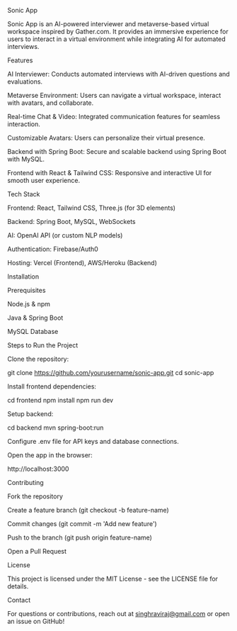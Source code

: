 Sonic App

Sonic App is an AI-powered interviewer and metaverse-based virtual workspace inspired by Gather.com. It provides an immersive experience for users to interact in a virtual environment while integrating AI for automated interviews.

Features

AI Interviewer: Conducts automated interviews with AI-driven questions and evaluations.

Metaverse Environment: Users can navigate a virtual workspace, interact with avatars, and collaborate.

Real-time Chat & Video: Integrated communication features for seamless interaction.

Customizable Avatars: Users can personalize their virtual presence.

Backend with Spring Boot: Secure and scalable backend using Spring Boot with MySQL.

Frontend with React & Tailwind CSS: Responsive and interactive UI for smooth user experience.

Tech Stack

Frontend: React, Tailwind CSS, Three.js (for 3D elements)

Backend: Spring Boot, MySQL, WebSockets

AI: OpenAI API (or custom NLP models)

Authentication: Firebase/Auth0

Hosting: Vercel (Frontend), AWS/Heroku (Backend)

Installation

Prerequisites

Node.js & npm

Java & Spring Boot

MySQL Database

Steps to Run the Project

Clone the repository:

git clone https://github.com/yourusername/sonic-app.git
cd sonic-app

Install frontend dependencies:

cd frontend
npm install
npm run dev

Setup backend:

cd backend
mvn spring-boot:run

Configure .env file for API keys and database connections.

Open the app in the browser:

http://localhost:3000

Contributing

Fork the repository

Create a feature branch (git checkout -b feature-name)

Commit changes (git commit -m 'Add new feature')

Push to the branch (git push origin feature-name)

Open a Pull Request

License

This project is licensed under the MIT License - see the LICENSE file for details.

Contact

For questions or contributions, reach out at singhraviraj@gmail.com or open an issue on GitHub!

